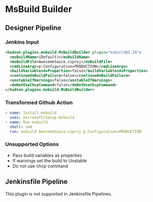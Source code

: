 # MsBuild Builder

## Designer Pipeline

### Jenkins Input

```xml
<hudson.plugins.msbuild.MsBuildBuilder plugin="msbuild@1.29">
  <msBuildName>(Default)</msBuildName>
  <msBuildFile>AwesomeSauce.csproj</msBuildFile>
  <cmdLineArgs>p:Configuration=PRODUCTION</cmdLineArgs>
  <buildVariablesAsProperties>false</buildVariablesAsProperties>
  <continueOnBuildFailure>false</continueOnBuildFailure>
  <unstableIfWarnings>false</unstableIfWarnings>
  <doNotUseChcpCommand>false</doNotUseChcpCommand>
</hudson.plugins.msbuild.MsBuildBuilder>
```

### Transformed Github Action

```yaml
- name: Install msbuild
  uses: microsoft/setup-msbuild
- name: Run msbuild
  shell: cmd
  run: msbuild AwesomeSauce.csproj p:Configuration=PRODUCTION
```

### Unsupported Options

- Pass build variables as properties
- If warnings set the build to Unstable
- Do not use chcp command

## Jenkinsfile Pipeline

This plugin is not supported in Jenkinsfile Pipelines.
